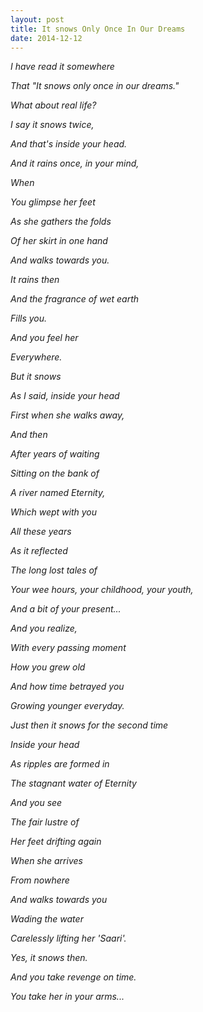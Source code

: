 ```yaml
---
layout: post
title: It snows Only Once In Our Dreams
date: 2014-12-12
---
```

*I have read it somewhere*

*That "It snows only once in our dreams."*

*What about real life?*

*I say it snows twice,*

*And that's inside your head.*


*And it rains once, in your mind,*

*When*

*You glimpse her feet*

*As she gathers the folds*

*Of her skirt in one hand*

*And walks towards you.*

*It rains then*

*And the fragrance of wet earth*

*Fills you.*

*And you feel her*

*Everywhere.*


*But it snows*

*As I said, inside your head*

*First when she walks away,*


*And then*

*After years of waiting*

*Sitting on the bank of*

*A river named Eternity,*

*Which wept with you*

*All these years*

*As it reflected*

*The long lost tales of*

*Your wee hours, your childhood, your youth,*

*And a bit of your present...*


*And you realize,*

*With every passing moment*

*How you grew old*

*And how time betrayed you*

*Growing younger everyday.*


*Just then it snows for the second time*

*Inside your head*

*As ripples are formed in*

*The stagnant water of Eternity*

*And you see*

*The fair lustre of*

*Her feet drifting again*

*When she arrives*

*From nowhere*

*And walks towards you*

*Wading the water*

*Carelessly lifting her 'Saari'.*

*Yes, it snows then.*


*And you take revenge on time.*


*You take her in your arms...*
